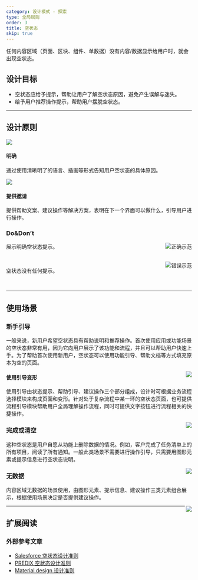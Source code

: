 ```yaml
---
category: 设计模式 - 探索
type: 全局规则
order: 3
title: 空状态
skip: true
---
```

任何内容区域（页面、区块、组件、单数据）没有内容/数据显示给用户时，就会出现空状态。

## 设计目标

- 空状态应给予提示，帮助让用户了解空状态原因，避免产生误解与迷失。
- 给予用户推荐操作提示，帮助用户摆脱空状态。

---

## 设计原则

<div class="design-inline-cards">
  <div>
    <img src="https://gw.alipayobjects.com/mdn/rms_08e378/afts/img/A*oFhLTpfwMP8AAAAAAAAAAABkARQnAQ" />
    <div>
      <h4>明确</h4>
      <p>通过使用清晰明了的语言、插画等形式告知用户空状态的具体原因。</p>
    </div>
  </div>
  <div>
    <img src="https://gw.alipayobjects.com/mdn/rms_08e378/afts/img/A*oID1T5rswesAAAAAAAAAAABkARQnAQ" />
    <div>
      <h4>提供邀请</h4>
      <p>提供帮助文案、建议操作等解决方案，表明在下一个界面可以做什么，引导用户进行操作。</p>
    </div>
  </div>
</div>

### Do&Don’t


<img class="preview-img no-padding good" align="right" src="https://gw.alipayobjects.com/mdn/rms_08e378/afts/img/A*rajdRoJHRXMAAAAAAAAAAABkARQnAQ" alt="正确示范">

展示明确空状态提示。

<br />

<img class="preview-img no-padding good" align="right" src="https://gw.alipayobjects.com/mdn/rms_08e378/afts/img/A*TuqPQaThuBkAAAAAAAAAAABkARQnAQ" alt="错误示范">

空状态没有任何提示。

<br />

---

## 使用场景

### 新手引导

一般来说，新用户希望空状态具有帮助说明和推荐操作。首次使用应用或功能场景的空状态非常有用，因为它向用户展示了该功能和流程，并且可以帮助用户快速上手。为了帮助首次使用新用户，空状态可以使用功能引导、帮助文档等方式填充原本为空的页面。


<img class="preview-img no-padding" align="right" src="https://gw.alipayobjects.com/mdn/rms_08e378/afts/img/A*1snUQrPg0_IAAAAAAAAAAABkARQnAQ">

#### 使用引导变形
使用引导由状态提示、帮助引导、建议操作三个部分组成，设计时可根据业务流程选择模块来构成页面和变形。针对处于复杂流程中某一环的空状态页面，也可提供流程引导模块帮助用户全局理解操作流程，同时可提供文字按钮进行流程相关的快捷操作。


<img class="preview-img no-padding" align="right" src="https://gw.alipayobjects.com/mdn/rms_08e378/afts/img/A*A0SKR64TOE8AAAAAAAAAAABkARQnAQ">


### 完成或清空

这种空状态是用户自愿从功能上删除数据的情况。例如，客户完成了任务清单上的所有项目，阅读了所有通知。一般此类场景不需要进行操作引导，只需要用图形元素或提示信息进行空状态说明。

<img class="preview-img no-padding" align="right" src="https://gw.alipayobjects.com/mdn/rms_08e378/afts/img/A*yNP9TIwFNCsAAAAAAAAAAABkARQnAQ">


### 无数据

内容区域无数据的场景使用，由图形元素、提示信息、建议操作三类元素组合展示，根据使用场景决定是否提供建议操作。

<img class="preview-img no-padding" align="right" src="https://gw.alipayobjects.com/mdn/rms_08e378/afts/img/A*S9iLQpi5UGAAAAAAAAAAAABkARQnAQ">

---

## 扩展阅读

### 外部参考文章

- [Salesforce 空状态设计准则](https://www.lightningdesignsystem.com/guidelines/empty-state/#Message)
- [PREDIX 空状态设计准则](https://www.predix-ui.com/#/design/communication/empty-states)
- [Material design 设计准则](https://material.io/design/communication/empty-states.html#content)

